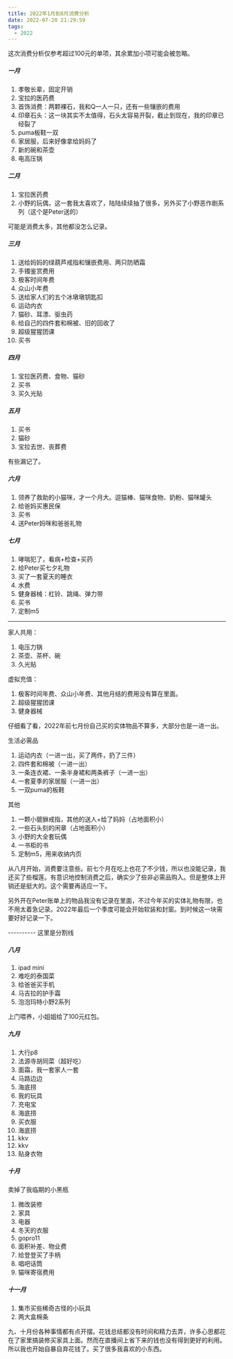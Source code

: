 ```yaml
---
title: 2022年1月到8月消费分析
date: 2022-07-20 21:29:59
tags:
  - 2022
---
```


这次消费分析仅参考超过100元的单项，其余累加小项可能会被忽略。

##### 一月

1. 孝敬长辈，固定开销
2. 宝拉的医药费
3. 首饰消费：两颗裸石，我和Q一人一只，还有一些镶嵌的费用
4. 印章石头：这一块其实不太值得，石头太容易开裂，截止到现在，我的印章已经裂了
5. puma板鞋一双
6. 家居服，后来好像拿给妈妈了
7. 新的碗和茶壶
8. 电高压锅

##### 二月

1. 宝拉医药费
2. 小野的玩偶，这一套我太喜欢了，陆陆续续抽了很多，另外买了小野恶作剧系列（这个是Peter送的）
   
可能是消费太多，其他都没怎么记录。

##### 三月

1. 送给妈妈的绿葫芦戒指和镶嵌费用、两只防晒霜
2. 手镯鉴赏费用
3. 极客时间年费
4. 众山小年费
5. 送给家人们的五个冰墩墩钥匙扣
6. 运动内衣
7. 猫砂、耳漂、驱虫药
8. 给自己的四件套和棉被、旧的回收了
9. 超级猩猩团课
10. 买书


##### 四月

1. 宝拉医药费、食物、猫砂
2. 买书
3. 买久光贴

##### 五月

1. 买书
2. 猫砂
3. 宝拉去世、丧葬费

有些漏记了。

##### 六月

1. 领养了救助的小猫咪，才一个月大。逗猫棒、猫咪食物、奶粉、猫咪罐头
2. 给爸妈买惠民保
3. 买书
4. 送Peter妈咪和爸爸礼物

##### 七月

1. 哮喘犯了，看病+检查+买药
2. 给Peter买七夕礼物
3. 买了一套夏天的睡衣
4. 水费
5. 健身器械：杠铃、跳绳、弹力带
6. 买书
7. 定制m5

-------------

家人共用：

1. 电压力锅
2. 茶壶、茶杯、碗
3. 久光贴

虚拟充值：

1. 极客时间年费、众山小年费、其他月结的费用没有算在里面。
2. 超级猩猩团课
3. 健身器械

仔细看了看，2022年前七月份自己买的实体物品不算多，大部分也是一进一出。

生活必需品

1. 运动内衣（一进一出，买了两件，扔了三件）
2. 四件套和棉被（一进一出）
3. 一条连衣裙、一条半身裙和两条裤子（一进一出）
4. 一套夏季的家居服（一进一出）
5. 一双puma的板鞋

其他

1. 一颗小貔貅戒指，其他的送人+给了妈妈（占地面积小）
2. 一些石头刻的闲章（占地面积小）
3. 小野的大全套玩偶
4. 一书柜的书
5. 定制m5，用来收纳内页

从八月开始，消费要注意些。前七个月在吃上也花了不少钱，所以也没能记录，我还买了些榴莲。有意识地控制消费之后，确实少了些非必需品购入。但是整体上开销还是挺大的。这个需要再适应一下。

另外开在Peter账单上的物品我没有记录在里面，不过今年买的实体礼物有限，也不用太着急记录。2022年最后一个季度可能会开始软装和封窗。到时候这一块需要好好记录一下。

---------- 这里是分割线

##### 八月

1. ipad mini
2. 难吃的泰国菜
3. 给爸爸买手机
4. 马吉拉的护手霜
5. 泡泡玛特小野2系列

上门喂养，小姐姐给了100元红包。

##### 九月

1. 大行p8
2. 法源寺胡同菜（超好吃）
3. 面霜，我一套家人一套
4. 马路边边
5. 海底捞
6. 我的玩具
7. 充电宝
8. 海底捞
9. 买衣服
10. 海底捞
11. kkv
12. kkv
13. 贴身衣物

##### 十月

卖掉了我临期的小黑瓶

1. 微改装修
2. 家具
3. 电器
4. 冬天的衣服
5. gopro11
6. 面积补差、物业费
7. 给登登买了手柄
8. 唱吧话筒
9. 猫咪寄宿费用


##### 十一月

1. 集市买些稀奇古怪的小玩具
2. 两大盒棉条

九、十月份各种事情都有点开摆。花钱总结都没有时间和精力去弄，许多心思都花在了家里搞装修买家具上面。然而在直播间上省下来的钱也没有得到更好的利用。所以我也开始自暴自弃花钱了。买了很多我喜欢的小东西。